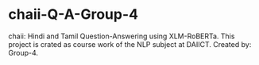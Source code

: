# chaii-Q-A-Group-4
chaii: Hindi and Tamil Question-Answering using XLM-RoBERTa. This project is crated as course work of the NLP subject at DAIICT. Created by: Group-4.
